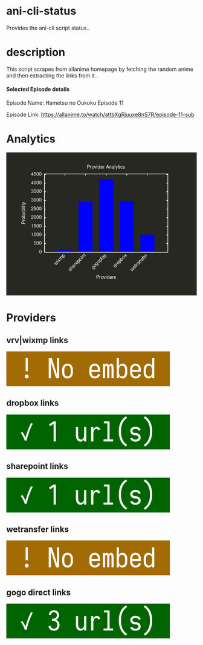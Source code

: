 # ani-cli-status
Provides the ani-cli script status..

# description
This script scrapes from allanime homepage by fetching the random anime and then extracting the links from it..

#### Selected Episode details

Episode Name: Hametsu no Oukoku Episode 11

Episode Link: https://allanime.to/watch/attbXgRjuuxe8nS7R/episode-11-sub
 
# Analytics

<img src="./analytics.png">

# Providers

##  vrv|wixmp links

<img src="./images/wixmp.jpg">

##  dropbox links

<img src="./images/dropbox.jpg">

##  sharepoint links

<img src="./images/sharepoint.jpg">

##  wetransfer links

<img src="./images/wetransfer.jpg">

## gogo direct links

<img src="./images/gogoplay.jpg">
